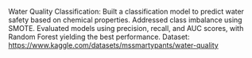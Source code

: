 Water Quality Classification: Built a classification model to predict water safety based on chemical properties. Addressed class imbalance using SMOTE. Evaluated models using precision, recall, and AUC scores, with Random Forest yielding the best performance.
Dataset: https://www.kaggle.com/datasets/mssmartypants/water-quality
